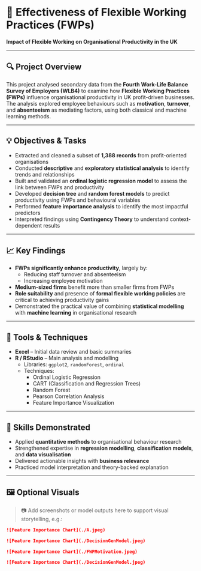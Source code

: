 # 📘 Effectiveness of Flexible Working Practices (FWPs)  
**Impact of Flexible Working on Organisational Productivity in the UK**

---

## 🔍 Project Overview

This project analysed secondary data from the **Fourth Work-Life Balance Survey of Employers (WLB4)** to examine how **Flexible Working Practices (FWPs)** influence organisational productivity in UK profit-driven businesses. The analysis explored employee behaviours such as **motivation**, **turnover**, and **absenteeism** as mediating factors, using both classical and machine learning methods.

---

## 💡 Objectives & Tasks

- Extracted and cleaned a subset of **1,388 records** from profit-oriented organisations
- Conducted **descriptive** and **exploratory statistical analysis** to identify trends and relationships
- Built and validated an **ordinal logistic regression model** to assess the link between FWPs and productivity
- Developed **decision tree** and **random forest models** to predict productivity using FWPs and behavioural variables
- Performed **feature importance analysis** to identify the most impactful predictors
- Interpreted findings using **Contingency Theory** to understand context-dependent results

---

## 📈 Key Findings

- **FWPs significantly enhance productivity**, largely by:
  - Reducing staff turnover and absenteeism
  - Increasing employee motivation
- **Medium-sized firms** benefit more than smaller firms from FWPs
- **Role suitability** and presence of **formal flexible working policies** are critical to achieving productivity gains
- Demonstrated the practical value of combining **statistical modelling** with **machine learning** in organisational research

---

## 🧰 Tools & Techniques

- **Excel** – Initial data review and basic summaries
- **R / RStudio** – Main analysis and modelling
  - Libraries: `ggplot2`, `randomForest`, `ordinal`
  - Techniques:
    - Ordinal Logistic Regression
    - CART (Classification and Regression Trees)
    - Random Forest
    - Pearson Correlation Analysis
    - Feature Importance Visualization

---

## 🎯 Skills Demonstrated

- Applied **quantitative methods** to organisational behaviour research
- Strengthened expertise in **regression modelling**, **classification models**, and **data visualisation**
- Delivered actionable insights with **business relevance**
- Practiced model interpretation and theory-backed explanation

---

## 🖼️ Optional Visuals

> 📷 Add screenshots or model outputs here to support visual storytelling, e.g.:

```markdown
![Feature Importance Chart](./A.jpeg)

![Feature Importance Chart](./DecisionGenModel.jpeg)

![Feature Importance Chart](./FWPMotivation.jpeg)

![Feature Importance Chart](./DecisionGenModel.jpeg)
